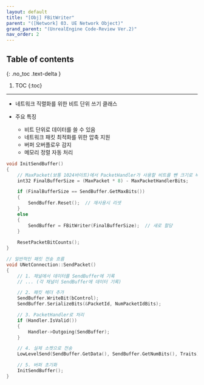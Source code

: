 ```yaml
---
layout: default
title: "[Obj] FBitWriter"
parent: "([Network] 03. UE Network Object)"
grand_parent: "(UnrealEngine Code-Review Ver.2)"
nav_order: 2
---
```


## Table of contents
{: .no_toc .text-delta }

1. TOC
{:toc}

---

* 네트워크 직렬화를 위한 비트 단위 쓰기 클래스

* 주요 특징
    * 비트 단위로 데이터를 쓸 수 있음
    * 네트워크 패킷 최적화를 위한 압축 지원
    * 버퍼 오버플로우 감지
    * 메모리 정렬 자동 처리

```cpp
void InitSendBuffer()
{
    // MaxPacket(보통 1024바이트)에서 PacketHandler가 사용할 비트를 뺀 크기로 버퍼 초기화
    int32 FinalBufferSize = (MaxPacket * 8) - MaxPacketHandlerBits;

    if (FinalBufferSize == SendBuffer.GetMaxBits())
    {
        SendBuffer.Reset();  // 재사용시 리셋
    }
    else
    {
        SendBuffer = FBitWriter(FinalBufferSize);  // 새로 할당
    }
    
    ResetPacketBitCounts();
}
```

```cpp
// 일반적인 패킷 전송 흐름
void UNetConnection::SendPacket()
{
    // 1. 채널에서 데이터를 SendBuffer에 기록
    // ... (각 채널이 SendBuffer에 데이터 기록)

    // 2. 패킷 헤더 추가
    SendBuffer.WriteBit(bControl);
    SendBuffer.SerializeBits(&PacketId, NumPacketIdBits);

    // 3. PacketHandler로 처리
    if (Handler.IsValid())
    {
        Handler->Outgoing(SendBuffer);
    }

    // 4. 실제 소켓으로 전송
    LowLevelSend(SendBuffer.GetData(), SendBuffer.GetNumBits(), Traits);

    // 5. 버퍼 초기화
    InitSendBuffer();
}
```